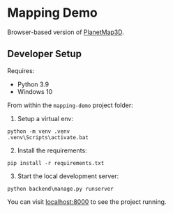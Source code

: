 # Mapping Demo

Browser-based version of
[PlanetMap3D](https://github.com/madbillyblack/Space_Engineers_Scripts/tree/master/PlanetMap_3D).


## Developer Setup

Requires:

* Python 3.9
* Windows 10

From within the `mapping-demo` project folder:

1. Setup a virtual env:

```
python -m venv .venv
.venv\Scripts\activate.bat
```

2. Install the requirements:

```
pip install -r requirements.txt
```

3. Start the local development server:

```
python backend\manage.py runserver
```

You can visit [localhost:8000](http://localhost:8000) to see the project
running.

